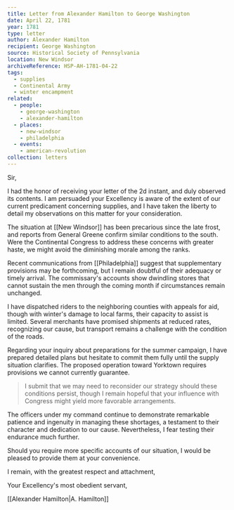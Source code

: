 ```yaml
---
title: Letter from Alexander Hamilton to George Washington
date: April 22, 1781
year: 1781
type: letter
author: Alexander Hamilton
recipient: George Washington
source: Historical Society of Pennsylvania
location: New Windsor
archiveReference: HSP-AH-1781-04-22
tags:
  - supplies
  - Continental Army
  - winter encampment
related:
  - people:
    - george-washington
    - alexander-hamilton
  - places:
    - new-windsor
    - philadelphia
  - events:
    - american-revolution
collection: letters
---
```


Sir,

I had the honor of receiving your letter of the 2d instant, and duly observed its contents. I am persuaded your Excellency is aware of the extent of our current predicament concerning supplies, and I have taken the liberty to detail my observations on this matter for your consideration.

The situation at [[New Windsor]] has been precarious since the late frost, and reports from General Greene confirm similar conditions to the south. Were the Continental Congress to address these concerns with greater haste, we might avoid the diminishing morale among the ranks.

Recent communications from [[Philadelphia]] suggest that supplementary provisions may be forthcoming, but I remain doubtful of their adequacy or timely arrival. The commissary's accounts show dwindling stores that cannot sustain the men through the coming month if circumstances remain unchanged.

I have dispatched riders to the neighboring counties with appeals for aid, though with winter's damage to local farms, their capacity to assist is limited. Several merchants have promised shipments at reduced rates, recognizing our cause, but transport remains a challenge with the condition of the roads.

Regarding your inquiry about preparations for the summer campaign, I have prepared detailed plans but hesitate to commit them fully until the supply situation clarifies. The proposed operation toward Yorktown requires provisions we cannot currently guarantee.

> I submit that we may need to reconsider our strategy should these conditions persist, though I remain hopeful that your influence with Congress might yield more favorable arrangements.

The officers under my command continue to demonstrate remarkable patience and ingenuity in managing these shortages, a testament to their character and dedication to our cause. Nevertheless, I fear testing their endurance much further.

Should you require more specific accounts of our situation, I would be pleased to provide them at your convenience.

I remain, with the greatest respect and attachment,

Your Excellency's most obedient servant,

[[Alexander Hamilton|A. Hamilton]]